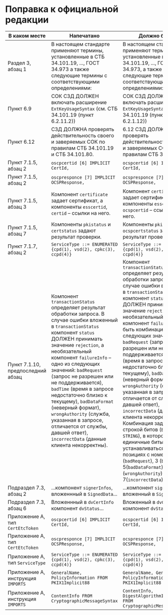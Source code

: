 # Поправка к официальной редакции

| В каком месте | Напечатано | Должно быть |
|---------------|------------|-------------|
| Раздел 3, абзац 1 | В настоящем стандарте применяют термины, установленные в СТБ 34.101.19, ..., ГОСТ 34.973 а также следующие термины с соответствующими определениями: | В настоящем стандарте применяют термины, установленные в СТБ 34.101.19, ..., ГОСТ 34.973, а также следующие термины с соответствующими определениями: |
| Пункт 6.9 | СОК СЗД ДОЛЖЕН включать расширение `ExtKeyUsageSyntax` (см. СТБ 34.101.19 (пункт 6.2.11.2)) | СОК СЗД ДОЛЖЕН включать расширение `ExtKeyUsageSyntax` (см. СТБ 34.101.19 (пункт 6.2.1.12)) |
| Пункт 6.12 | СЗД ДОЛЖНА проверять действительность своего и заверяемых СОК по правилам СТБ 34.101.19 и СТБ 34.101.80. | 6.12 СЗД ДОЛЖНА проверять действительность своего и заверяемых СОК по правилам СТБ 34.101.19. |
| Пункт 7.1.5, абзац 2 | `osсpcertid [6] IMPLICIT CertId,` | `ocspcertid [6] IMPLICIT CertId,` |
| Пункт 7.1.5, абзац 2 | `oscpresponce [7] IMPLICIT OCSPResponse,` | `ocspresponce [7] IMPLICIT OCSPResponse,` |
| Пункт 7.1.5, абзац 3 | Компонент `certificate` задает сертификат, а компоненты `esscertid`, `certid` – ссылки на него. | Компонент `certificate` задает сертификат, а компоненты `esscertid`, `ocspcertid` – ссылки на него. |
| Пункт 7.1.5, абзац 7 | Компоненты `pkistatus` и `certstatus` задают результат проверки. | Компоненты `pkistatus` и `ocspcertstatus` задают результат проверки. |
| Пункт 7.1.7, абзац 2 | `ServiceType ::= ENUMERATED {cpd(1), vsd(2), cpkc(3), ccpd(4)}` | `ServiceType ::= ENUMERATED {cpd(1), vsd(2), vpkc(3), ccpd(4)}` |
| Пункт 7.1.10, предпоследний абзац | Компонент `transactionStatus` определяет результат обработки запроса. В случае ошибки вложенный в `transactionStatus` компонент `status` ДОЛЖЕН принимать значение `rejection`, а необязательный компонент `failureInfo` – одно из следующих значений: `badRequest` (запрос не разрешен или не поддерживается), `badTime` (время в запросе недостаточно близко к текущему), `badDataFormat` (неверный формат), `wrongAuthority` (служба, указанная в запросе, отличается от службы, давшей ответ), `incorrectData` (данные клиента некорректны). | Компонент `transactionStatus` определяет результат обработки запроса. В случае ошибки вложенный в `transactionStatus` компонент `status` ДОЛЖЕН принимать значение `rejection`, а необязательный компонент `failureInfo` – быть комбинацией следующих значений: `badRequest` (запрос не разрешен или не поддерживается), `badTime` (время в запросе недостаточно близко к текущему), `badDataFormat` (неверный формат), `wrongAuthority` (служба, указанная в запросе, отличается от службы, давшей ответ), `incorrectData` (данные клиента некорректны). Комбинация задается строкой битов (`BIT STRING`), в которой единичные биты могут устанавливаться в позициях с номерами 2 (`badRequest`), 3 (`badTime`), 5(`badDataFormat`) 6 (`wrongAuthority`) и 7(`incorrectData`). |
| Подраздел 7.3, абзац 2 | ...компонент `signerInfos`, вложеннный в `SignedData`... | ...компонент `signerInfos`, вложенный в `SignedData`... |
| Подраздел 7.3, абзац 6 | Вложеннный в `dvCertInfo` компонент `dvStatus`... | Вложенный в `dvCertInfo` компонент `dvStatus`... |
| Приложение A, тип `CertEtcToken` | `osсpcertid [6] IMPLICIT CertId,` | `ocspcertid [6] IMPLICIT CertId,` |
| Приложение A, тип `CertEtcToken` | `oscpresponce [7] IMPLICIT OCSPResponse,` | `ocspresponce [7] IMPLICIT OCSPResponse,` |
| Приложение A, тип `ServiceType` | `ServiceType ::= ENUMERATED {cpd(1), vsd(2), cpkc(3), ccpd(4)}` | `ServiceType ::= ENUMERATED {cpd(1), vsd(2), vpkc(3), ccpd(4)}` |
| Приложение A, инструкция `IMPORTS` | `GeneralName, PolicyInformation FROM PKIX1Implicit88` | `GeneralName, GeneralNames, PolicyInformation FROM PKIX1Implicit88` |
| Приложение A, инструкция `IMPORTS` | `ContentInfo FROM CryptographicMessageSyntax` | `ContentInfo, DigestAlgorithmIdentifier FROM CryptographicMessageSyntax` |

